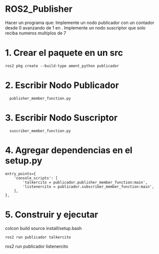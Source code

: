 # ROS2_Publisher
Hacer un programa que:
Implemente un nodo publicador con un contador desde 0 avanzando de 1 en .
Implemente un nodo suscriptor que solo reciba numeros multiplos de 7


# 1. Crear el paquete en un src
    ros2 pkg create --build-type ament_python publicador

# 2. Escribir Nodo Publicador
	  publisher_member_function.py

# 3. Escribir Nodo Suscriptor
	  suscriber_member_function.py

# 4. Agregar dependencias en el setup.py
    entry_points={
        'console_scripts': [
            'talkercito = publicador.publisher_member_function:main',
            'listenercito = publicador.subscriber_member_function:main',
        ],
    },
# 5. Construir y ejecutar

  colcon build 
	source install/setup.bash
	
	ros2 run publicador talkercito
  ros2 run publicador listenercito
  
